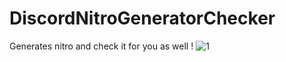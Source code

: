 # DiscordNitroGeneratorChecker
Generates nitro and check it for you as well !
![1](https://encrypted-tbn0.gstatic.com/images?q=tbn:ANd9GcRazNHZa4ZyLeABkoIvUMrafZTj_R1YEWO-3A&usqp=CAU.png)

